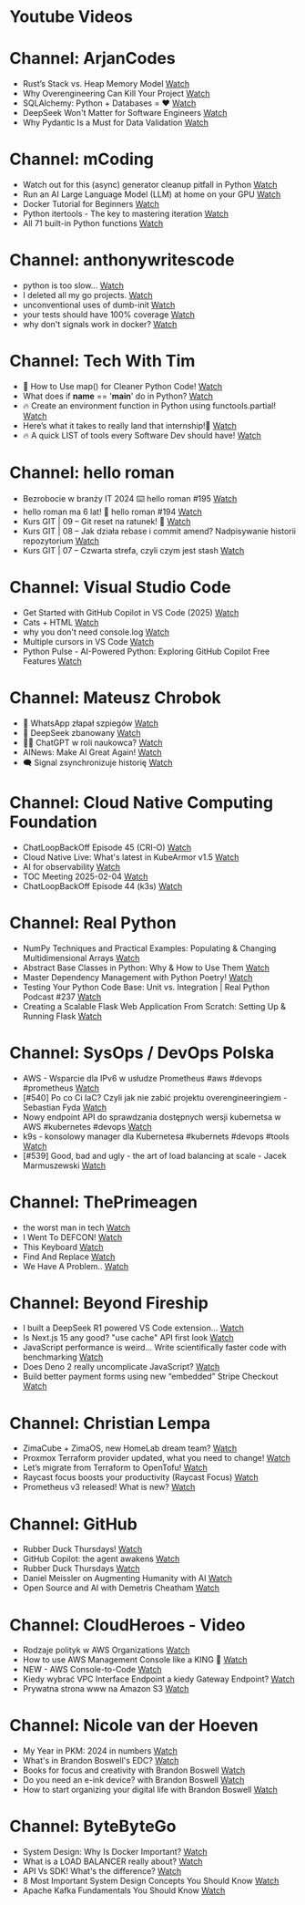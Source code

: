 
Youtube Videos
==============

# Channel: ArjanCodes
  
 - Rust’s Stack vs. Heap Memory Model  [Watch](https://youtu.be/x3BRSUwJnPM)  
 - Why Overengineering Can Kill Your Project  [Watch](https://youtu.be/ChZdeA4a6_I)  
 - SQLAlchemy: Python + Databases = ❤️  [Watch](https://youtu.be/0xA7WoCzf3s)  
 - DeepSeek Won't Matter for Software Engineers  [Watch](https://youtu.be/G9iXHhXRIs8)  
 - Why Pydantic Is a Must for Data Validation  [Watch](https://youtu.be/H6SeIkCybts)
# Channel: mCoding
  
 - Watch out for this (async) generator cleanup pitfall in Python  [Watch](https://youtu.be/N56Jrqc7SBk)  
 - Run an AI Large Language Model (LLM) at home on your GPU  [Watch](https://youtu.be/RejIVgfER-4)  
 - Docker Tutorial for Beginners  [Watch](https://youtu.be/b0HMimUb4f0)  
 - Python itertools - The key to mastering iteration  [Watch](https://youtu.be/1p7xa_BHYDs)  
 - All 71 built-in Python functions  [Watch](https://youtu.be/7Qu_KXc7xSI)
# Channel: anthonywritescode
  
 - python is too slow...  [Watch](https://youtu.be/FFoeU3t-N4c)  
 - I deleted all my go projects.  [Watch](https://youtu.be/xuv9A7CJF54)  
 - unconventional uses of dumb-init  [Watch](https://youtu.be/thqnRzzXZvQ)  
 - your tests should have 100% coverage  [Watch](https://youtu.be/70T6OxKwxm0)  
 - why don't signals work in docker?  [Watch](https://youtu.be/0pQxONR73f8)
# Channel: Tech With Tim
  
 - 🐍 How to Use map() for Cleaner Python Code!  [Watch](https://youtu.be/wB5dTqOy-xc)  
 - What does if __name__ == '__main__' do in Python?  [Watch](https://youtu.be/x5IbdKnvt6k)  
 - 🔥 Create an environment function in Python using functools.partial!  [Watch](https://youtu.be/fqklEjCd7d4)  
 - Here’s what it takes to really land that internship!🚀  [Watch](https://youtu.be/geemG-2hrkU)  
 - 🔥 A quick LIST of tools every Software Dev should have!  [Watch](https://youtu.be/JRllcrGL24w)
# Channel: hello roman
  
 - Bezrobocie w branży IT 2024 ⌨️ hello roman #195  [Watch](https://youtu.be/3A0h9uNj0Z4)  
 - hello roman ma 6 lat!  🎉  hello roman #194  [Watch](https://youtu.be/2VcweF4sVRE)  
 - Kurs GIT | 09 – Git reset na ratunek! 🛟  [Watch](https://youtu.be/vri36csppEY)  
 - Kurs GIT | 08 – Jak działa rebase i commit amend? Nadpisywanie historii repozytorium  [Watch](https://youtu.be/4GKI4Gz97TE)  
 - Kurs GIT | 07 – Czwarta strefa, czyli czym jest stash  [Watch](https://youtu.be/T9n2tF60cY0)
# Channel: Visual Studio Code
  
 - Get Started with GitHub Copilot in VS Code (2025)  [Watch](https://youtu.be/vdBxfFVXnc0)  
 - Cats + HTML  [Watch](https://youtu.be/Uy3buYwDIpY)  
 - why you don't need console.log  [Watch](https://youtu.be/eVs7Gz3q33Q)  
 - Multiple cursors in VS Code  [Watch](https://youtu.be/qT1QPWgkSFs)  
 - Python Pulse - AI-Powered Python: Exploring GitHub Copilot Free Features  [Watch](https://youtu.be/reJpOCniWs8)
# Channel: Mateusz Chrobok
  
 - 💬 WhatsApp złapał szpiegów  [Watch](https://youtu.be/SVQgXaE3YXo)  
 - 🐋 DeepSeek zbanowany  [Watch](https://youtu.be/y6nN3C02fdw)  
 - 👨‍🔬 ChatGPT w roli naukowca?  [Watch](https://youtu.be/24Hc0mbb6vc)  
 - AINews: Make AI Great Again!  [Watch](https://youtu.be/ypY4CbQR1cA)  
 - 🗨️ Signal zsynchronizuje historię  [Watch](https://youtu.be/YI0ztvQO6VA)
# Channel: Cloud Native Computing Foundation
  
 - ChatLoopBackOff Episode 45 (CRI-O)  [Watch](https://youtu.be/--eJZu3Zkbw)  
 - Cloud Native Live: What's latest in KubeArmor v1.5  [Watch](https://youtu.be/OUNEu3h2V3c)  
 - AI for observability  [Watch](https://youtu.be/IIz8Xpyebug)  
 - TOC Meeting 2025-02-04  [Watch](https://youtu.be/R3H_ceqR6Us)  
 - ChatLoopBackOff Episode 44 (k3s)  [Watch](https://youtu.be/6vYfJ6MM9_o)
# Channel: Real Python
  
 - NumPy Techniques and Practical Examples: Populating & Changing Multidimensional Arrays  [Watch](https://youtu.be/mn00N93oszs)  
 - Abstract Base Classes in Python: Why & How to Use Them  [Watch](https://youtu.be/0HbgNSoexFw)  
 - Master Dependency Management with Python Poetry!  [Watch](https://youtu.be/IUS51NU2qJw)  
 - Testing Your Python Code Base: Unit vs. Integration | Real Python Podcast #237  [Watch](https://youtu.be/RPhZPXHn4jA)  
 - Creating a Scalable Flask Web Application From Scratch: Setting Up & Running Flask  [Watch](https://youtu.be/yBxIpgDWw3M)
# Channel: SysOps / DevOps Polska
  
 - AWS - Wsparcie dla IPv6 w usłudze Prometheus #aws #devops #prometheus  [Watch](https://youtu.be/FaOJ44sAKLk)  
 - [#540] Po co Ci IaC? Czyli jak nie zabić projektu overengineeringiem - Sebastian Fyda  [Watch](https://youtu.be/lMokdqV55oo)  
 - Nowy endpoint API do sprawdzania dostępnych wersji kubernetsa w AWS #kubernetes #devops  [Watch](https://youtu.be/maHmXDHImZ8)  
 - k9s - konsolowy manager dla Kubernetesa #kubernets #devops #tools  [Watch](https://youtu.be/R8HXX9LJDHA)  
 - [#539] Good, bad and ugly - the art of load balancing at scale - Jacek Marmuszewski  [Watch](https://youtu.be/WsDQdL4F_EI)
# Channel: ThePrimeagen
  
 - the worst man in tech  [Watch](https://youtu.be/A_XGsAl-LqY)  
 - I Went To DEFCON!  [Watch](https://youtu.be/GwcFxTuMYmU)  
 - This Keyboard  [Watch](https://youtu.be/dhuX9t2j5Hc)  
 - Find And Replace  [Watch](https://youtu.be/v2a6Nv7RSd0)  
 - We Have A Problem..  [Watch](https://youtu.be/1-0r90bm6CE)
# Channel: Beyond Fireship
  
 - I built a DeepSeek R1 powered VS Code extension…  [Watch](https://youtu.be/clJCDHml2cA)  
 - Is Next.js 15 any good? "use cache" API first look  [Watch](https://youtu.be/xWkozeculPo)  
 - JavaScript performance is weird... Write scientifically faster code with benchmarking  [Watch](https://youtu.be/_pWA4rbzvIg)  
 - Does Deno 2 really uncomplicate JavaScript?  [Watch](https://youtu.be/8IHhvkaVqVE)  
 - Build better payment forms using new “embedded” Stripe Checkout  [Watch](https://youtu.be/7WFXl4-aCxs)
# Channel: Christian Lempa
  
 - ZimaCube + ZimaOS, new HomeLab dream team?  [Watch](https://youtu.be/cpq1UWeSEWA)  
 - Proxmox Terraform provider updated, what you need to change!  [Watch](https://youtu.be/oZRkQol8fts)  
 - Let’s migrate from Terraform to OpenTofu!  [Watch](https://youtu.be/xstFUuFt5Q0)  
 - Raycast focus boosts your productivity (Raycast Focus)  [Watch](https://youtu.be/MANsazTgWTU)  
 - Prometheus v3 released! What is new?  [Watch](https://youtu.be/c4TN3Jt7qwo)
# Channel: GitHub
  
 - Rubber Duck Thursdays!  [Watch](https://youtu.be/z2a6ANDojAI)  
 - GitHub Copilot: the agent awakens  [Watch](https://youtu.be/C95drFKy4ss)  
 - Rubber Duck Thursdays  [Watch](https://youtu.be/-03aQo8Td-o)  
 - Daniel Meissler on Augmenting Humanity with AI  [Watch](https://youtu.be/uy1puvUVLZg)  
 - Open Source and AI with Demetris Cheatham  [Watch](https://youtu.be/5MCTtYdNAvs)
# Channel: CloudHeroes - Video
  
 - Rodzaje polityk w AWS Organizations  [Watch](https://youtu.be/IuSgrk7LA_4)  
 - How to use AWS Management Console like a KING 👑  [Watch](https://youtu.be/Ki3U10-tC7U)  
 - NEW - AWS Console-to-Code  [Watch](https://youtu.be/_usWUKodGy8)  
 - Kiedy wybrać VPC Interface Endpoint a kiedy Gateway Endpoint?  [Watch](https://youtu.be/viF5pT-HReI)  
 - Prywatna strona www na Amazon S3  [Watch](https://youtu.be/483QNc4XXBc)
# Channel: Nicole van der Hoeven
  
 - My Year in PKM: 2024 in numbers  [Watch](https://youtu.be/NxCZ8GaM-Vw)  
 - What's in Brandon Boswell's EDC?  [Watch](https://youtu.be/Noswl0jCA4k)  
 - Books for focus and creativity with Brandon Boswell  [Watch](https://youtu.be/Ugc4U8Rx7RM)  
 - Do you need an e-ink device? with Brandon Boswell  [Watch](https://youtu.be/uUKPV6mWMFM)  
 - How to start organizing your digital life with Brandon Boswell  [Watch](https://youtu.be/Ykhyw3T3ICU)
# Channel: ByteByteGo
  
 - System Design: Why Is Docker Important?  [Watch](https://youtu.be/QEzbZKtLi-g)  
 - What is a LOAD BALANCER really about?  [Watch](https://youtu.be/LQuuoHTyYz8)  
 - API Vs SDK! What's the difference?  [Watch](https://youtu.be/GhX8sNyFo5w)  
 - 8 Most Important System Design Concepts You Should Know  [Watch](https://youtu.be/BTjxUS_PylA)  
 - Apache Kafka Fundamentals You Should Know  [Watch](https://youtu.be/-RDyEFvnTXI)